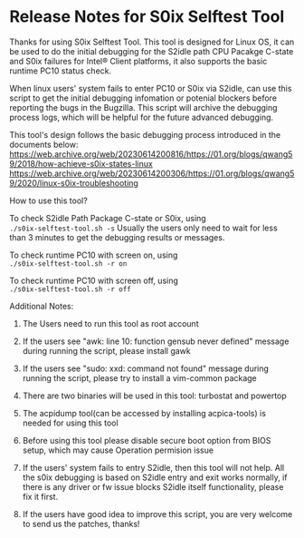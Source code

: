 # Release Notes for S0ix Selftest Tool

Thanks for using S0ix Selftest Tool. This tool is designed for Linux OS, it can
be used to do the initial debugging for the S2idle path CPU Pacakge C-state and
S0ix failures for Intel® Client platforms, it also supports the basic runtime PC10
status check.

When linux users' system fails to enter PC10 or S0ix via S2idle, can use this
script to get the initial debugging infomation or potenial blockers before reporting
the bugs in the Bugzilla. This script will archive the debugging process logs,
which will be helpful for the future advanced debugging.

This tool's design follows the basic debugging process introduced in the
documents below:  
https://web.archive.org/web/20230614200816/https://01.org/blogs/qwang59/2018/how-achieve-s0ix-states-linux
https://web.archive.org/web/20230614200306/https://01.org/blogs/qwang59/2020/linux-s0ix-troubleshooting

How to use this tool?

To check S2idle Path Package C-state or S0ix, using  
`./s0ix-selftest-tool.sh -s`
Usually the users only need to wait for less than 3 minutes to get the debugging
results or messages.

To check runtime PC10 with screen on, using  
`./s0ix-selftest-tool.sh -r on`

To check runtime PC10 with screen off, using  
`./s0ix-selftest-tool.sh -r off`

Additional Notes:
1. The Users need to run this tool as root account

2. If the users see "awk: line 10: function gensub never defined" message during
 running the script, please install gawk

3. If the users see "sudo: xxd: command not found" message during running the script,
please try to install a vim-common package

4. There are two binaries will be used in this tool: turbostat and powertop

5. The acpidump tool(can be accessed by installing acpica-tools) is needed for using this tool

6. Before using this tool please disable secure boot option from BIOS setup,
which may cause Operation permision issue

7. If the users' system fails to entry S2idle, then this tool will not help. All
the s0ix debugging is based on S2idle entry and exit works normally, if there is
any driver or fw issue blocks S2idle itself functionality, please fix it first.

8. If the users have good idea to improve this script, you are very welcome to send
us the patches, thanks!

